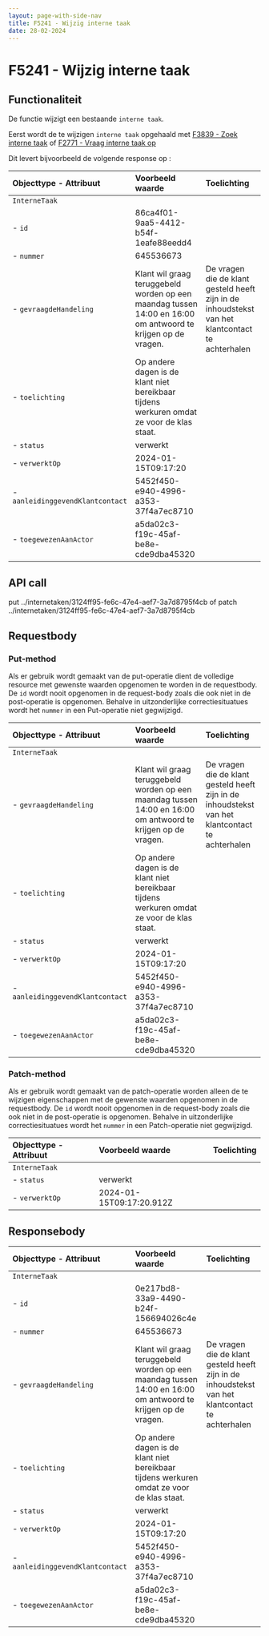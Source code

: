 ```yaml
---
layout: page-with-side-nav
title: F5241 - Wijzig interne taak
date: 28-02-2024
---
```


# F5241 - Wijzig interne taak

## Functionaliteit

De functie wijzigt een bestaande `interne taak`. 

Eerst wordt de te wijzigen `interne taak` opgehaald met [F3839 - Zoek interne taak](./3839) of [F2771 - Vraag interne taak op](./2771)

Dit levert bijvoorbeeld de volgende response op :

| Objecttype - Attribuut | Voorbeeld waarde | Toelichting |
| :----------- | :----------- | :----------- |
| `InterneTaak` | | |
| - `id` | 86ca4f01-9aa5-4412-b54f-1eafe88eedd4 |  |
| - `nummer` | 645536673 |  |
| - `gevraagdeHandeling` | Klant wil graag teruggebeld worden op een maandag tussen 14:00 en 16:00 om antwoord te krijgen op de vragen. | De vragen die de klant gesteld heeft zijn in de inhoudstekst van het klantcontact te achterhalen |
| - `toelichting` | Op andere dagen is de klant niet bereikbaar tijdens werkuren omdat ze voor de klas staat. |  | 
| - `status` | verwerkt | |
| - `verwerktOp` | 2024-01-15T09:17:20|  |
| - `aanleidinggevendKlantcontact` | 5452f450-e940-4996-a353-37f4a7ec8710 | |
| - `toegewezenAanActor` | a5da02c3-f19c-45af-be8e-cde9dba45320 | | 

## API call

put ../internetaken/3124ff95-fe6c-47e4-aef7-3a7d8795f4cb  of 
patch ../internetaken/3124ff95-fe6c-47e4-aef7-3a7d8795f4cb

## Requestbody

### Put-method

Als er gebruik wordt gemaakt van de put-operatie dient de volledige resource met gewenste waarden opgenomen te worden in de requestbody. 
De `id` wordt nooit opgenomen in de request-body zoals die ook niet in de post-operatie is opgenomen. 
Behalve in uitzonderlijke correctiesituatues wordt het `nummer` in een Put-operatie niet gegwijzigd.

| Objecttype - Attribuut | Voorbeeld waarde | Toelichting |
| :----------- | :----------- | :----------- |
| `InterneTaak` | | |
| - `gevraagdeHandeling` | Klant wil graag teruggebeld worden op een maandag tussen 14:00 en 16:00 om antwoord te krijgen op de vragen. | De vragen die de klant gesteld heeft zijn in de inhoudstekst van het klantcontact te achterhalen |
| - `toelichting` | Op andere dagen is de klant niet bereikbaar tijdens werkuren omdat ze voor de klas staat. |  | 
| - `status` | verwerkt | |
| - `verwerktOp` | 2024-01-15T09:17:20|  |
| - `aanleidinggevendKlantcontact` | 5452f450-e940-4996-a353-37f4a7ec8710 | |
| - `toegewezenAanActor` | a5da02c3-f19c-45af-be8e-cde9dba45320 | | 

### Patch-method

Als er gebruik wordt gemaakt van de patch-operatie worden alleen de te wijzigen eigenschappen met de gewenste waarden opgenomen in de requestbody. 
De `id` wordt nooit opgenomen in de request-body zoals die ook niet in de post-operatie is opgenomen. 
Behalve in uitzonderlijke correctiesituatues wordt het `nummer` in een Patch-operatie niet gegwijzigd.

| Objecttype - Attribuut | Voorbeeld waarde | Toelichting |
| :----------- | :----------- | :----------- |
| `InterneTaak` | | |
| - `status` | verwerkt | |
| - `verwerktOp` | 2024-01-15T09:17:20.912Z |  |

## Responsebody

| Objecttype - Attribuut | Voorbeeld waarde | Toelichting |
| :----------- | :----------- | :----------- |
| `InterneTaak` | | |
| - `id` | 0e217bd8-33a9-4490-b24f-156694026c4e |  |
| - `nummer` | 645536673 |  |
| - `gevraagdeHandeling` | Klant wil graag teruggebeld worden op een maandag tussen 14:00 en 16:00 om antwoord te krijgen op de vragen. | De vragen die de klant gesteld heeft zijn in de inhoudstekst van het klantcontact te achterhalen |
| - `toelichting` | Op andere dagen is de klant niet bereikbaar tijdens werkuren omdat ze voor de klas staat. |  | 
| - `status` | verwerkt | |
| - `verwerktOp` | 2024-01-15T09:17:20 |  |
| - `aanleidinggevendKlantcontact` | 5452f450-e940-4996-a353-37f4a7ec8710 | |
| - `toegewezenAanActor` | a5da02c3-f19c-45af-be8e-cde9dba45320 | | 

